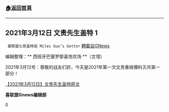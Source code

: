###  [:house:返回首頁](https://github.com/ourhimalayas/txt)
---

## 2021年3月12日 文贵先生盖特 1
` 喜联盟七哥盖特组 Miles Guo’s Getter` [轉載自GNews](https://gnews.org/zh-hans/970441/)

编辑整理：** 西班牙巴塞罗那喜悦农场 **（文惜）

2021年3月12号：尊敬的战友们好，今天是2021年第一次文贵重磅爆料灭共第一部分！



[【2021年3月12日】文贵先生盖特原文](https://gtv.org/getter/604b8d61607c4240c8b50d61)

**喜联盟Gnews编辑部**

0
